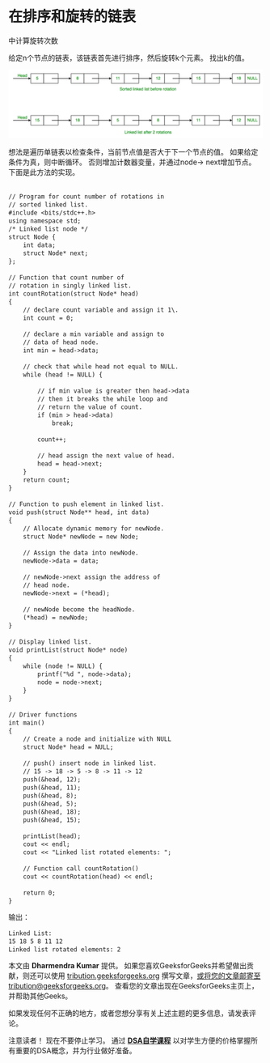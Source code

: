 # 在排序和旋转的链表

中计算旋转次数

给定n个节点的链表，该链表首先进行排序，然后旋转k个元素。 找出k的值。

![](img/ed860d112cdefec07c0ee0dcd93c5313.png)

想法是遍历单链表以检查条件，当前节点值是否大于下一个节点的值。 如果给定条件为真，则中断循环。 否则增加计数器变量，并通过node-> next增加节点。 下面是此方法的实现。

```

// Program for count number of rotations in 
// sorted linked list. 
#include <bits/stdc++.h> 
using namespace std; 
/* Linked list node */
struct Node { 
    int data; 
    struct Node* next; 
}; 

// Function that count number of 
// rotation in singly linked list. 
int countRotation(struct Node* head) 
{ 
    // declare count variable and assign it 1\. 
    int count = 0; 

    // declare a min variable and assign to 
    // data of head node. 
    int min = head->data; 

    // check that while head not equal to NULL. 
    while (head != NULL) { 

        // if min value is greater then head->data 
        // then it breaks the while loop and 
        // return the value of count. 
        if (min > head->data) 
            break; 

        count++; 

        // head assign the next value of head. 
        head = head->next; 
    } 
    return count; 
} 

// Function to push element in linked list. 
void push(struct Node** head, int data) 
{ 
    // Allocate dynamic memory for newNode. 
    struct Node* newNode = new Node; 

    // Assign the data into newNode. 
    newNode->data = data; 

    // newNode->next assign the address of 
    // head node. 
    newNode->next = (*head); 

    // newNode become the headNode. 
    (*head) = newNode; 
} 

// Display linked list. 
void printList(struct Node* node) 
{ 
    while (node != NULL) { 
        printf("%d ", node->data); 
        node = node->next; 
    } 
} 

// Driver functions 
int main() 
{ 
    // Create a node and initialize with NULL 
    struct Node* head = NULL; 

    // push() insert node in linked list. 
    // 15 -> 18 -> 5 -> 8 -> 11 -> 12 
    push(&head, 12); 
    push(&head, 11); 
    push(&head, 8); 
    push(&head, 5); 
    push(&head, 18); 
    push(&head, 15); 

    printList(head); 
    cout << endl; 
    cout << "Linked list rotated elements: "; 

    // Function call countRotation() 
    cout << countRotation(head) << endl; 

    return 0; 
} 

```

输出：

```
Linked List:
15 18 5 8 11 12
Linked list rotated elements: 2

```

本文由 **Dharmendra Kumar** 提供。 如果您喜欢GeeksforGeeks并希望做出贡献，则还可以使用 [tribution.geeksforgeeks.org](http://www.contribute.geeksforgeeks.org) 撰写文章，或将您的文章邮寄至tribution@geeksforgeeks.org。 查看您的文章出现在GeeksforGeeks主页上，并帮助其他Geeks。

如果发现任何不正确的地方，或者您想分享有关上述主题的更多信息，请发表评论。

注意读者！ 现在不要停止学习。 通过 [**DSA自学课程**](https://practice.geeksforgeeks.org/courses/dsa-self-paced?utm_source=geeksforgeeks&utm_medium=article&utm_campaign=gfg_article_dsa_content_bottom) 以对学生方便的价格掌握所有重要的DSA概念，并为行业做好准备。